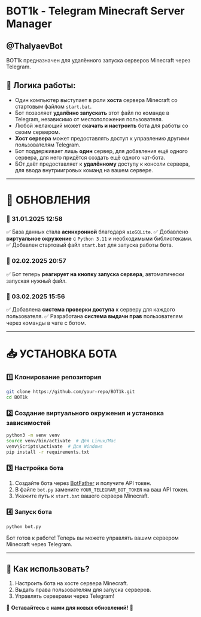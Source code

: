 # BOT1k - Telegram Minecraft Server Manager

## @ThalyaevBot

BOT1k предназначен для удалённого запуска серверов Minecraft через Telegram.

## 🔧 Логика работы:
- Один компьютер выступает в роли **хоста** сервера Minecraft со стартовым файлом `start.bat`.
- Бот позволяет **удалённо запускать** этот файл по команде в Telegram, независимо от местоположения пользователя.
- Любой желающий может **скачать и настроить** бота для работы со своим сервером.
- **Хост сервера** может предоставлять доступ к управлению другими пользователям Telegram.
- Бот поддерживает лишь **один** сервер, для добавления ещё одного сервера, для него придётся создать ещё одного чат-бота.
- БОт даёт предоставляет к **удалённому** доступу к консоли сервера, для ввода внутриигровых команд на вашем сервере.

---

# 🚀 ОБНОВЛЕНИЯ

### 🎉 31.01.2025 12:58
✅ База данных стала **асинхронной** благодаря `aioSQLite`.
✅ Добавлено **виртуальное окружение** с `Python 3.11` и необходимыми библиотеками.
✅ Добавлен стартовый файл `start.bat` для запуска работы бота.

### 🎉 02.02.2025 20:57
✅ Бот теперь **реагирует на кнопку запуска сервера**, автоматически запуская нужный файл.

### 🎉 03.02.2025 15:56
✅ Добавлена **система проверки доступа** к серверу для каждого пользователя.
✅ Разработана **система выдачи прав** пользователям через команды в чате с ботом.

---

# 📥 УСТАНОВКА БОТА

### 1️⃣ Клонирование репозитория
```bash
git clone https://github.com/your-repo/BOT1k.git
cd BOT1k
```

### 2️⃣ Создание виртуального окружения и установка зависимостей
```bash
python3 -m venv venv
source venv/bin/activate  # Для Linux/Mac
venv\Scripts\activate  # Для Windows
pip install -r requirements.txt
```

### 3️⃣ Настройка бота
1. Создайте бота через [BotFather](https://t.me/BotFather) и получите API токен.
2. В файле `bot.py` замените `YOUR_TELEGRAM_BOT_TOKEN` на ваш API токен.
3. Укажите путь к `start.bat` вашего сервера Minecraft.

### 4️⃣ Запуск бота
```bash
python bot.py
```

Бот готов к работе! Теперь вы можете управлять вашим сервером Minecraft через Telegram.

---

## 📌 Как использовать?
1. Настроить бота на хосте сервера Minecraft.
2. Выдать права пользователям для запуска серверов.
3. Управлять серверами через Telegram!

📢 **Оставайтесь с нами для новых обновлений!** 🚀
